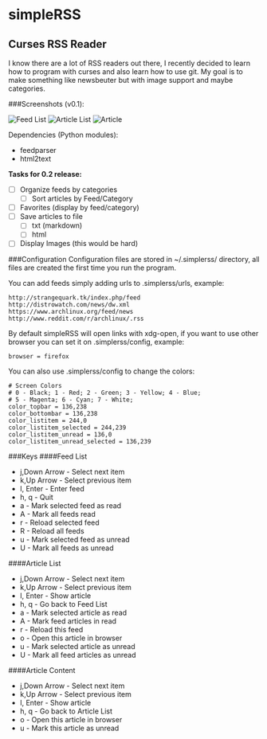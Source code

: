 # simpleRSS
## Curses RSS Reader

I know there are a lot of RSS readers out there, I recently decided to learn how to program with curses and also learn how to use git.
My goal is to make something like newsbeuter but with image support and maybe categories.

###Screenshots (v0.1):

![Feed List](http://i.imgur.com/nIEsOGU.png)
![Article List](http://i.imgur.com/rW57uDK.png)
![Article](http://i.imgur.com/OavqQWH.png)

Dependencies (Python modules):
  * feedparser
  * html2text


**Tasks for 0.2 release:**
- [ ] Organize feeds by categories
  - [ ] Sort articles by Feed/Category
- [ ] Favorites (display by feed/category)
- [ ] Save articles to file
  - [ ] txt (markdown)
  - [ ] html
- [ ] Display Images (this would be hard)

###Configuration
Configuration files are stored in ~/.simplerss/ directory, all files are created the first time you run the program.

You can add feeds simply adding urls to .simplerss/urls, example:
```
http://strangequark.tk/index.php/feed
http://distrowatch.com/news/dw.xml
https://www.archlinux.org/feed/news
http://www.reddit.com/r/archlinux/.rss
```
By default simpleRSS will open links with xdg-open, if you want to use other browser you can set it on .simplerss/config, example:
```
browser = firefox
```
You can also use .simplerss/config to change the colors:
```
# Screen Colors
# 0 - Black; 1 - Red; 2 - Green; 3 - Yellow; 4 - Blue;
# 5 - Magenta; 6 - Cyan; 7 - White;
color_topbar = 136,238
color_bottombar = 136,238
color_listitem = 244,0
color_listitem_selected = 244,239
color_listitem_unread = 136,0
color_listitem_unread_selected = 136,239
```

###Keys
####Feed List
* j,Down Arrow - Select next item
* k,Up Arrow	 - Select previous item
* l, Enter	 - Enter feed
* h, q		 - Quit
* a			 - Mark selected feed as read
* A			 - Mark all feeds read
* r			 - Reload selected feed
* R			 - Reload all feeds
* u			 - Mark selected feed as unread
* U			 - Mark all feeds as unread

####Article List
* j,Down Arrow - Select next item
* k,Up Arrow	 - Select previous item
* l, Enter	 - Show article
* h, q		 - Go back to Feed List
* a			 - Mark selected article as read
* A			 - Mark feed articles in read
* r			 - Reload this feed
* o			 - Open this article in browser
* u			 - Mark selected article as unread
* U			 - Mark all feed articles as unread

####Article Content
* j,Down Arrow - Select next item
* k,Up Arrow	 - Select previous item
* l, Enter	 - Show article
* h, q		 - Go back to Article List
* o			 - Open this article in browser
* u			 - Mark this article as unread
